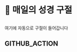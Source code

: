 # 🙏 매일의 성경 구절
##
<!-- START_BIBLE_VERSE -->
여기에 자동으로 구절이 들어갑니다
<!-- END_BIBLE_VERSE -->
## GITHUB_ACTION
